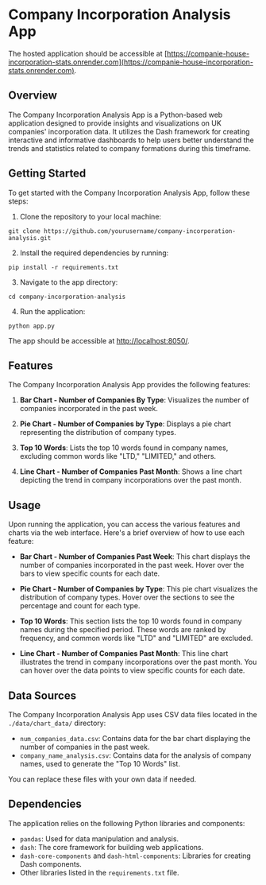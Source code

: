 # Company Incorporation Analysis App

The hosted application should be accessible at [https://companie-house-incorporation-stats.onrender.com](https://companie-house-incorporation-stats.onrender.com).

## Overview

The Company Incorporation Analysis App is a Python-based web application designed to provide insights and visualizations on UK companies' incorporation data. It utilizes the Dash framework for creating interactive and informative dashboards to help users better understand the trends and statistics related to company formations during this timeframe.

## Getting Started

To get started with the Company Incorporation Analysis App, follow these steps:

1. Clone the repository to your local machine:

```
git clone https://github.com/yourusername/company-incorporation-analysis.git

```

2. Install the required dependencies by running:

```
pip install -r requirements.txt

```

3. Navigate to the app directory:

```
cd company-incorporation-analysis

```

4. Run the application:

```
python app.py

```

The app should be accessible at [http://localhost:8050/](http://localhost:8050/).

## Features

The Company Incorporation Analysis App provides the following features:

1. **Bar Chart - Number of Companies By Type**: Visualizes the number of companies incorporated in the past week.

2. **Pie Chart - Number of Companies by Type**: Displays a pie chart representing the distribution of company types.

3. **Top 10 Words**: Lists the top 10 words found in company names, excluding common words like "LTD," "LIMITED," and others.

4. **Line Chart - Number of Companies Past Month**: Shows a line chart depicting the trend in company incorporations over the past month.

## Usage

Upon running the application, you can access the various features and charts via the web interface. Here's a brief overview of how to use each feature:

- **Bar Chart - Number of Companies Past Week**: This chart displays the number of companies incorporated in the past week. Hover over the bars to view specific counts for each date.

- **Pie Chart - Number of Companies by Type**: This pie chart visualizes the distribution of company types. Hover over the sections to see the percentage and count for each type.

- **Top 10 Words**: This section lists the top 10 words found in company names during the specified period. These words are ranked by frequency, and common words like "LTD" and "LIMITED" are excluded.

- **Line Chart - Number of Companies Past Month**: This line chart illustrates the trend in company incorporations over the past month. You can hover over the data points to view specific counts for each date.

## Data Sources

The Company Incorporation Analysis App uses CSV data files located in the `./data/chart_data/` directory:

- `num_companies_data.csv`: Contains data for the bar chart displaying the number of companies in the past week.
- `company_name_analysis.csv`: Contains data for the analysis of company names, used to generate the "Top 10 Words" list.

You can replace these files with your own data if needed.

## Dependencies

The application relies on the following Python libraries and components:

- `pandas`: Used for data manipulation and analysis.
- `dash`: The core framework for building web applications.
- `dash-core-components` and `dash-html-components`: Libraries for creating Dash components.
- Other libraries listed in the `requirements.txt` file.
